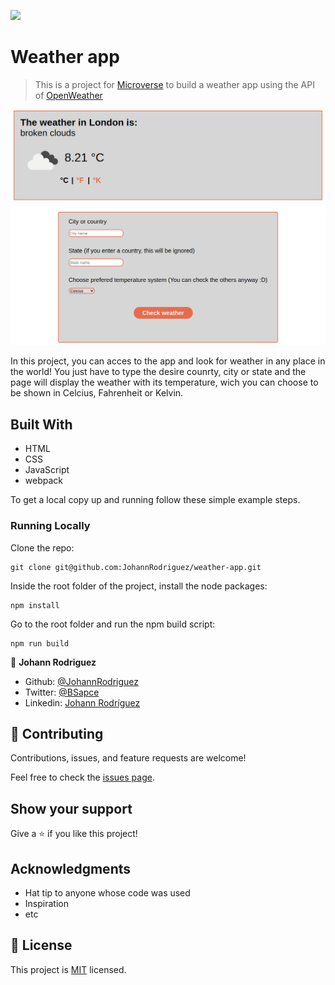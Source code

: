 ![](https://img.shields.io/badge/Microverse-blueviolet)

# Weather app

> This is a project for [Microverse](https://www.microverse.org/) to build a weather app using the API of [OpenWeather](https://openweathermap.org/api/one-call-api?gclid=CjwKCAjw5p_8BRBUEiwAPpJO66hGtWEMQp-sFOjbLx1lYGr-OeCm3ReKl2HQMIunydKDoF5SzoMhTBoCw84QAvD_BwE) 

![screenshot](./screenshot.png)

In this project, you can acces to the app and look for weather in any place in the world! You just have to type the desire counrty, city or state and the page will display the weather with its temperature, wich you can choose to be shown in Celcius, Fahrenheit or Kelvin.

## Built With

- HTML
- CSS
- JavaScript
- webpack

To get a local copy up and running follow these simple example steps.

### Running Locally

Clone the repo:
```
git clone git@github.com:JohannRodriguez/weather-app.git
```
Inside the root folder of the project, install the node packages:
```
npm install
```
Go to the root folder and run the npm build script:
```
npm run build
```

👤 **Johann Rodriguez**

- Github: [@JohannRodriguez](https://github.com/JohannRodriguez)
- Twitter: [@BSapce](https://https://twitter.com/BSapce)
- Linkedin: [Johann Rodríguez](https://www.linkedin.com/in/johann-alonso-rodr%C3%ADguez-v%C3%A1zquez-25b07719a/)


## 🤝 Contributing

Contributions, issues, and feature requests are welcome!

Feel free to check the [issues page](issues/).

## Show your support

Give a ⭐️ if you like this project!

## Acknowledgments

- Hat tip to anyone whose code was used
- Inspiration
- etc

## 📝 License

This project is [MIT](lic.url) licensed.
